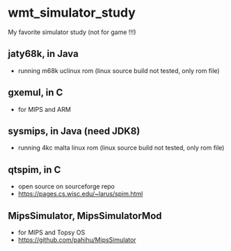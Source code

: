 # wmt_simulator_study
My favorite simulator study (not for game !!!)  

## jaty68k, in Java    
* running m68k uclinux rom (linux source build not tested, only rom file)   

## gxemul, in C    
* for MIPS and ARM  

## sysmips, in Java (need JDK8)      
* running 4kc malta linux rom (linux source build not tested, only rom file)   

## qtspim, in C  
* open source on sourceforge repo  
* https://pages.cs.wisc.edu/~larus/spim.html  

## MipsSimulator, MipsSimulatorMod    
* for MIPS and Topsy OS  
* https://github.com/pahihu/MipsSimulator  
